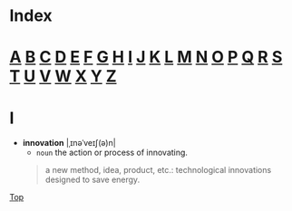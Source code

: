 # Index

# [A](#a) [B](#b) [C](#c) [D](#e) [E](#e) [F](#f) [G](#g) [H](#h) [I](#i) [J](#j) [K](#k) [L](#l) [M](#m) [N](#n) [O](#o) [P](#p) [Q](#q) [R](#r) [S](#s) [T](#t) [U](#u) [V](#v) [W](#w) [X](#x) [Y](#y) [Z](#z)

# I

- **innovation** |ˌɪnəˈveɪʃ(ə)n|
  - `noun` the action or process of innovating.
  > a new method, idea, product, etc.: technological innovations designed to save energy.

[Top](#index)

